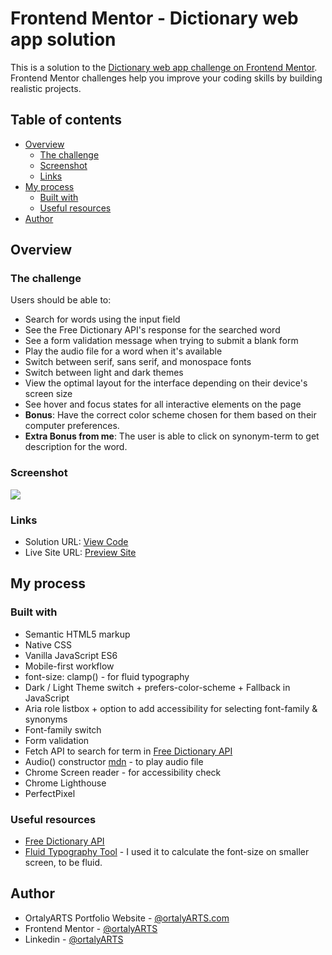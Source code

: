 # Frontend Mentor - Dictionary web app solution

This is a solution to the [Dictionary web app challenge on Frontend Mentor](https://www.frontendmentor.io/challenges/dictionary-web-app-h5wwnyuKFL). Frontend Mentor challenges help you improve your coding skills by building realistic projects. 

## Table of contents

- [Overview](#overview)
  - [The challenge](#the-challenge)
  - [Screenshot](#screenshot)
  - [Links](#links)
- [My process](#my-process)
  - [Built with](#built-with)
  - [Useful resources](#useful-resources)
- [Author](#author)

## Overview

### The challenge

Users should be able to:

- Search for words using the input field
- See the Free Dictionary API's response for the searched word
- See a form validation message when trying to submit a blank form
- Play the audio file for a word when it's available
- Switch between serif, sans serif, and monospace fonts
- Switch between light and dark themes
- View the optimal layout for the interface depending on their device's screen size
- See hover and focus states for all interactive elements on the page
- **Bonus**: Have the correct color scheme chosen for them based on their computer preferences.
- **Extra Bonus from me**: The user is able to click on synonym-term to get description for the word.

### Screenshot

![](./screenshot.png)

### Links

- Solution URL: [View Code](https://github.com/ortalyarts/frontendmentor-dictionary-web-app)
- Live Site URL: [Preview Site](https://frontendmentor-dictionary-web-app.vercel.app/)

## My process

### Built with

- Semantic HTML5 markup
- Native CSS
- Vanilla JavaScript ES6
- Mobile-first workflow
- font-size: clamp() - for fluid typography
- Dark / Light Theme switch + prefers-color-scheme + Fallback in JavaScript 
- Aria role listbox + option to add accessibility for selecting font-family & synonyms
- Font-family switch
- Form validation
- Fetch API to search for term in [Free Dictionary API](https://dictionaryapi.dev/)
- Audio() constructor [mdn](https://developer.mozilla.org/en-US/docs/Web/API/HTMLAudioElement/Audio) - to play audio file
- Chrome Screen reader - for accessibility check
- Chrome Lighthouse
- PerfectPixel
 
### Useful resources

- [Free Dictionary API](https://dictionaryapi.dev/)
- [Fluid Typography Tool](https://fluidtypography.com/#app-get-started) - I used it to calculate the font-size on smaller screen, to be fluid.
## Author

- OrtalyARTS Portfolio Website - [@ortalyARTS.com](https://ortaly.com/)
- Frontend Mentor - [@ortalyARTS](https://www.frontendmentor.io/profile/ortalyARTS)
- Linkedin - [@ortalyARTS](www.linkedin.com/in/ortalyarts) 

